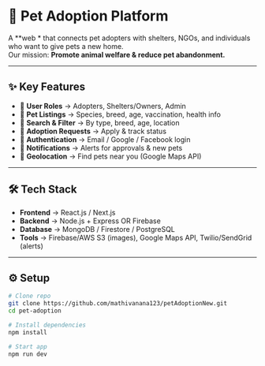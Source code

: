 # 🐾 Pet Adoption Platform

A **web * that connects pet adopters with shelters, NGOs, and individuals who want to give pets a new home.  
Our mission: **Promote animal welfare & reduce pet abandonment.**

---

## ✨ Key Features

- 👤 **User Roles** → Adopters, Shelters/Owners, Admin  
- 🐶 **Pet Listings** → Species, breed, age, vaccination, health info  
- 🔎 **Search & Filter** → By type, breed, age, location  
- 📝 **Adoption Requests** → Apply & track status  
- 🔐 **Authentication** → Email / Google / Facebook login  
- 🔔 **Notifications** → Alerts for approvals & new pets  
- 📍 **Geolocation** → Find pets near you (Google Maps API)  

---

## 🛠️ Tech Stack

- **Frontend** → React.js / Next.js  
- **Backend** → Node.js + Express OR Firebase  
- **Database** → MongoDB / Firestore / PostgreSQL  
- **Tools** → Firebase/AWS S3 (images), Google Maps API, Twilio/SendGrid (alerts)  

---

## ⚙️ Setup

```bash
# Clone repo
git clone https://github.com/mathivanana123/petAdoptionNew.git
cd pet-adoption

# Install dependencies
npm install

# Start app
npm run dev


